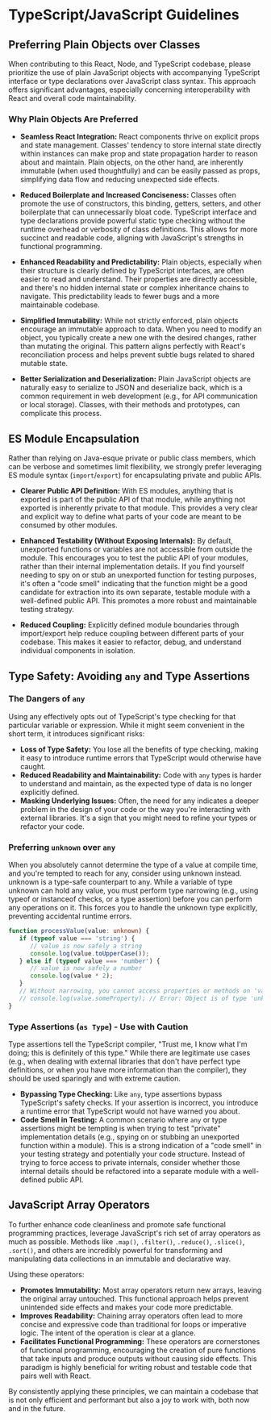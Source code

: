 # TypeScript/JavaScript Guidelines

## Preferring Plain Objects over Classes

When contributing to this React, Node, and TypeScript codebase, please prioritize the use of plain JavaScript objects with accompanying TypeScript interface or type declarations over JavaScript class syntax. This approach offers significant advantages, especially concerning interoperability with React and overall code maintainability.

### Why Plain Objects Are Preferred

- **Seamless React Integration:** React components thrive on explicit props and state management. Classes' tendency to store internal state directly within instances can make prop and state propagation harder to reason about and maintain. Plain objects, on the other hand, are inherently immutable (when used thoughtfully) and can be easily passed as props, simplifying data flow and reducing unexpected side effects.

- **Reduced Boilerplate and Increased Conciseness:** Classes often promote the use of constructors, this binding, getters, setters, and other boilerplate that can unnecessarily bloat code. TypeScript interface and type declarations provide powerful static type checking without the runtime overhead or verbosity of class definitions. This allows for more succinct and readable code, aligning with JavaScript's strengths in functional programming.

- **Enhanced Readability and Predictability:** Plain objects, especially when their structure is clearly defined by TypeScript interfaces, are often easier to read and understand. Their properties are directly accessible, and there's no hidden internal state or complex inheritance chains to navigate. This predictability leads to fewer bugs and a more maintainable codebase.

- **Simplified Immutability:** While not strictly enforced, plain objects encourage an immutable approach to data. When you need to modify an object, you typically create a new one with the desired changes, rather than mutating the original. This pattern aligns perfectly with React's reconciliation process and helps prevent subtle bugs related to shared mutable state.

- **Better Serialization and Deserialization:** Plain JavaScript objects are naturally easy to serialize to JSON and deserialize back, which is a common requirement in web development (e.g., for API communication or local storage). Classes, with their methods and prototypes, can complicate this process.

## ES Module Encapsulation

Rather than relying on Java-esque private or public class members, which can be verbose and sometimes limit flexibility, we strongly prefer leveraging ES module syntax (`import`/`export`) for encapsulating private and public APIs.

- **Clearer Public API Definition:** With ES modules, anything that is exported is part of the public API of that module, while anything not exported is inherently private to that module. This provides a very clear and explicit way to define what parts of your code are meant to be consumed by other modules.

- **Enhanced Testability (Without Exposing Internals):** By default, unexported functions or variables are not accessible from outside the module. This encourages you to test the public API of your modules, rather than their internal implementation details. If you find yourself needing to spy on or stub an unexported function for testing purposes, it's often a "code smell" indicating that the function might be a good candidate for extraction into its own separate, testable module with a well-defined public API. This promotes a more robust and maintainable testing strategy.

- **Reduced Coupling:** Explicitly defined module boundaries through import/export help reduce coupling between different parts of your codebase. This makes it easier to refactor, debug, and understand individual components in isolation.

## Type Safety: Avoiding `any` and Type Assertions

### The Dangers of `any`

Using any effectively opts out of TypeScript's type checking for that particular variable or expression. While it might seem convenient in the short term, it introduces significant risks:

- **Loss of Type Safety:** You lose all the benefits of type checking, making it easy to introduce runtime errors that TypeScript would otherwise have caught.
- **Reduced Readability and Maintainability:** Code with `any` types is harder to understand and maintain, as the expected type of data is no longer explicitly defined.
- **Masking Underlying Issues:** Often, the need for any indicates a deeper problem in the design of your code or the way you're interacting with external libraries. It's a sign that you might need to refine your types or refactor your code.

### Preferring `unknown` over `any`

When you absolutely cannot determine the type of a value at compile time, and you're tempted to reach for any, consider using unknown instead. unknown is a type-safe counterpart to any. While a variable of type unknown can hold any value, you must perform type narrowing (e.g., using typeof or instanceof checks, or a type assertion) before you can perform any operations on it. This forces you to handle the unknown type explicitly, preventing accidental runtime errors.

```typescript
function processValue(value: unknown) {
   if (typeof value === 'string') {
      // value is now safely a string
      console.log(value.toUpperCase());
   } else if (typeof value === 'number') {
      // value is now safely a number
      console.log(value * 2);
   }
   // Without narrowing, you cannot access properties or methods on 'value'
   // console.log(value.someProperty); // Error: Object is of type 'unknown'.
}
```

### Type Assertions (`as Type`) - Use with Caution

Type assertions tell the TypeScript compiler, "Trust me, I know what I'm doing; this is definitely of this type." While there are legitimate use cases (e.g., when dealing with external libraries that don't have perfect type definitions, or when you have more information than the compiler), they should be used sparingly and with extreme caution.

- **Bypassing Type Checking:** Like `any`, type assertions bypass TypeScript's safety checks. If your assertion is incorrect, you introduce a runtime error that TypeScript would not have warned you about.
- **Code Smell in Testing:** A common scenario where `any` or type assertions might be tempting is when trying to test "private" implementation details (e.g., spying on or stubbing an unexported function within a module). This is a strong indication of a "code smell" in your testing strategy and potentially your code structure. Instead of trying to force access to private internals, consider whether those internal details should be refactored into a separate module with a well-defined public API.

## JavaScript Array Operators

To further enhance code cleanliness and promote safe functional programming practices, leverage JavaScript's rich set of array operators as much as possible. Methods like `.map()`, `.filter()`, `.reduce()`, `.slice()`, `.sort()`, and others are incredibly powerful for transforming and manipulating data collections in an immutable and declarative way.

Using these operators:

- **Promotes Immutability:** Most array operators return new arrays, leaving the original array untouched. This functional approach helps prevent unintended side effects and makes your code more predictable.
- **Improves Readability:** Chaining array operators often lead to more concise and expressive code than traditional for loops or imperative logic. The intent of the operation is clear at a glance.
- **Facilitates Functional Programming:** These operators are cornerstones of functional programming, encouraging the creation of pure functions that take inputs and produce outputs without causing side effects. This paradigm is highly beneficial for writing robust and testable code that pairs well with React.

By consistently applying these principles, we can maintain a codebase that is not only efficient and performant but also a joy to work with, both now and in the future.